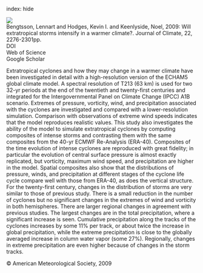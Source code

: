 index: hide

<div class="Citation">
    <div class="Citation-thumb CitationThumb-linked"  data-href="https://doi.org/10.1175/2008jcli2678.1">
      <img src="https://static.claimspace.cloud/climate-study-static/refs/thumbs/14/Bengtsson_et_al_2009-thumb.png" />
    </div>

  <div class="Citation-body">
    <div class="Citation-text">Bengtsson, Lennart and Hodges, Kevin I. and Keenlyside, Noel, 2009: Will extratropical storms intensify in a warmer climate?. <span class="Article-journal">Journal of Climate, </span><span class="Article-volume">22, </span>2276-2301pp.</div>
    <div class="Citation-links">
      <div class="CitationLink" data-href="https://doi.org/10.1175/2008jcli2678.1">
        <div class="CitationLink-icon CitationLink-Doi"></div>
        <div class="CitationLink-text">DOI</div>
      </div>
      <div class="CitationLink" data-href="http://cel.webofknowledge.com/InboundService.do?customersID=atyponcel&smartRedirect=yes&mode=FullRecord&IsProductCode=Yes&product=CEL&Init=Yes&Func=Frame&action=retrieve&SrcApp=literatum&SrcAuth=atyponcel&SID=7CNc3cIRaBKjGbSujFM&UT=WOS:000266285600002">
        <div class="CitationLink-icon CitationLink-Isi"></div>
        <div class="CitationLink-text">Web of Science</div>
      </div>
      <div class="CitationLink" data-href="https://scholar.google.com/scholar?q=10.1175/2008jcli2678.1">
        <div class="CitationLink-icon CitationLink-Scholar"></div>
        <div class="CitationLink-text">Google Scholar</div>
      </div>
    </div>
  </div>
</div>

Extratropical cyclones and how they may change in a warmer climate have been investigated in detail with a high-resolution version of the ECHAM5 global climate model. A spectral resolution of T213 (63 km) is used for two 32-yr periods at the end of the twentieth and twenty-first centuries and integrated for the Intergovernmental Panel on Climate Change (IPCC) A1B scenario. Extremes of pressure, vorticity, wind, and precipitation associated with the cyclones are investigated and compared with a lower-resolution simulation. Comparison with observations of extreme wind speeds indicates that the model reproduces realistic values. This study also investigates the ability of the model to simulate extratropical cyclones by computing composites of intense storms and contrasting them with the same composites from the 40-yr ECMWF Re-Analysis (ERA-40). Composites of the time evolution of intense cyclones are reproduced with great fidelity; in particular the evolution of central surface pressure is almost exactly replicated, but vorticity, maximum wind speed, and precipitation are higher in the model. Spatial composites also show that the distributions of pressure, winds, and precipitation at different stages of the cyclone life cycle compare well with those from ERA-40, as does the vertical structure. For the twenty-first century, changes in the distribution of storms are very similar to those of previous study. There is a small reduction in the number of cyclones but no significant changes in the extremes of wind and vorticity in both hemispheres. There are larger regional changes in agreement with previous studies. The largest changes are in the total precipitation, where a significant increase is seen. Cumulative precipitation along the tracks of the cyclones increases by some 11% per track, or about twice the increase in global precipitation, while the extreme precipitation is close to the globally averaged increase in column water vapor (some 27%). Regionally, changes in extreme precipitation are even higher because of changes in the storm tracks.

<div class="Citation-copy">
&copy; American Meteorological Society, 2009
</div>